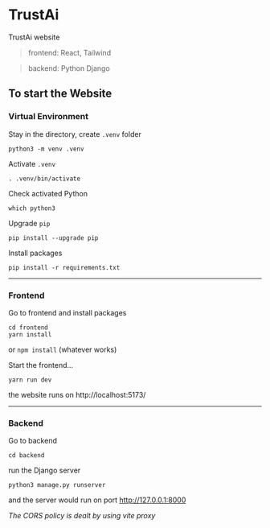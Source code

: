 # TrustAi

TrustAi website

> frontend: React, Tailwind

> backend: Python Django

## To start the Website

### Virtual Environment
Stay in the directory, create `.venv` folder

```
python3 -m venv .venv
```

Activate `.venv`

```
. .venv/bin/activate
```

Check activated Python

```
which python3
```

Upgrade `pip` 

```
pip install --upgrade pip
```

Install packages

```
pip install -r requirements.txt
```

---

### Frontend
Go to frontend and install packages

```
cd frontend
yarn install
```
or `npm install` (whatever works)

Start the frontend...

```
yarn run dev
```

the website runs on http://localhost:5173/

---

### Backend
Go to backend

```
cd backend
```

run the Django server

```
python3 manage.py runserver
```

and the server would run on port http://127.0.0.1:8000

<i>The CORS policy is dealt by using vite proxy</i>
